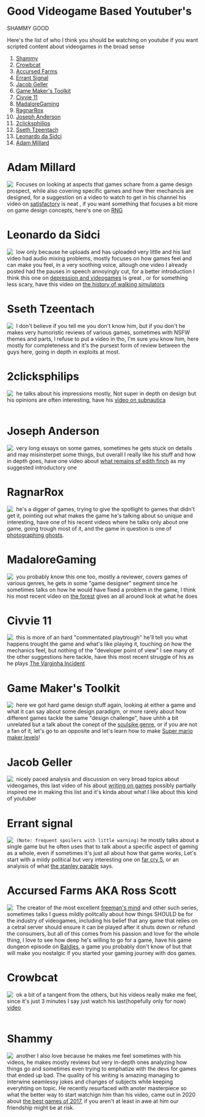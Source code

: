 # Good Videogame Based Youtuber's
SHAMMY GOOD
 
Here's the list of who I think you should be watching on youtube if you want scripted content about videogames in the broad sense

1. [Shammy](#Shammy)
1. [Crowbcat](#Crowbcat)
1. [Accursed Farms](#Accursed-Farms-AKA-Ross-Scott)
1. [Errant Signal](#Errant-Signal)
1. [Jacob Geller](#Jacob-Geller)
1. [Game Maker's Toolkit](#Game-Maker's-Toolkit)
1. [Civvie 11](#Civvie-11)
1. [MadaloreGaming](#MadaloreGaming)
1. [RagnarRox](#RagnarRox)
1. [Joseph Anderson](#Joseph-Anderson)
1. [2clicksphilips](#2clicksphilips)
1. [Sseth Tzeentach](#Sseth-Tzeentach)
1. [Leonardo da Sidci](#Leonardo-da-Sidci)
1. [Adam Millard](#adam-millard)


# Adam Millard
<img align="left" style="padding-right:5px;" src="https://yt3.ggpht.com/a/AATXAJzWoccfCKK-QcbzUVznkyuB2CzMC7Et0pd04dUfXw=s100-c-k-c0xffffffff-no-rj-mo">

Focuses on looking at aspects that games schare from a game design prospect, while also covering specific games and how ther mechancis are designed, for a suggestion on a video to watch to get in his channel his video on [satisfactory](https://youtu.be/pO9HPW5uqBg) is neat , if you want something that focuses a bit more on game design concepts, here's one on [RNG](https://youtu.be/F5XM2DmUdmw)
 
# Leonardo da Sidci
<img align="left" style="padding-right:5px;" src="https://yt3.ggpht.com/a/AATXAJw2ZCRU1-dV5DZ4x3liOgot1YJIFFOQfBbY4Nrtlw=s100-c-k-c0xffffffff-no-rj-mo">

low only because he uploads and has uploaded very little and his last video had audio mixing problems, mostly focuses on how games feel and can make you feel, in a very soothing voice, altough one video I already posted had the pauses in speech annoyingly cut, for a better introduction I think this one on [depression and videogames](https://youtu.be/pIvcys_IPcQ) is great , or for something less scary, have this video on [the history of walking simulators](https://youtu.be/wl2zgLrfbTQ)
 
# Sseth Tzeentach
<img align="left" style="padding-right:5px;" src="https://yt3.ggpht.com/a/AATXAJzNCdfnbxtWTuqZtKhVJuM0qILeQCY5_45gdT7zFQ=s100-c-k-c0xffffffff-no-rj-mo">

I don't believe if you tell me you don't know him, but if you don't he makes very humoristic reviews of various games, sometimes with NSFW themes and parts, I refuse to put a video in tho, I'm sure you know him, here mostly for completeness and it's the pursest form of review between the guys here, going in depth in exploits at most.
 
# 2clicksphilips
<img align="left" style="padding-right:5px;" src="https://yt3.ggpht.com/a/AATXAJxybFq6Y8SFOuyvWqldJPcXbCps-gR_Qp2z4jKt=s100-c-k-c0xffffffff-no-rj-mo">

he talks about his impressions mostly, Not super in depth on design but his opinions are often interesting, have his [video on subnautica](https://youtu.be/-KJ9nJojIjA)
<br/><br/>
 
# Joseph Anderson
<img align="left" style="padding-right:5px;" src="https://yt3.ggpht.com/a/AATXAJyzhyEPY59WdlpdTXbkW35d-6XhxxDd43M7v5TB=s100-c-k-c0xffffffff-no-rj-mo">

very long essays on some games, sometimes he gets stuck on details and may misinsterpet some things, but overall I really like his stuff and how in depth goes, have one video about [what remains of edith finch](https://youtu.be/6bMn4CoyUkM) as my suggested introductory one
<br/>

# RagnarRox
<img align="left" style="padding-right:5px;" src="https://yt3.ggpht.com/a/AATXAJzkTPkoCNcy-Ess4f2VaTq0jbi2rtiByvDmAGwr=s100-c-k-c0xffffffff-no-rj-mo">

he's a digger of games, trying to give the spotlight to games that didn't get it, pointing out what makes the game he's talking about so unique and interesting, have one of his recent videos where he talks only about one game, going trough most of it, and the game in question is one of [photographing ghosts](https://youtu.be/_1A1br1FYrA).
 
# MadaloreGaming
<img align="left" style="padding-right:5px;" src="https://yt3.ggpht.com/a/AATXAJxGcxLajZTxgCXZCR8Lb9-K4S5G7a9yAmDBbsW39g=s100-c-k-c0xffffffff-no-rj-mo">

you probably know this one too, mostly a reviewer, covers games of various genres, he gets in some "game designer" segment since he sometimes talks on how he would have fixed a problem in the game, I think his most recent video on [the forest](https://youtu.be/YZb1dBMGN4k) gives an all around look at what he does 
 
# Civvie 11
<img align="left" style="padding-right:5px;" src="https://yt3.ggpht.com/a/AATXAJynStEC1kmpt1-QT8qwPlCe-zRQFO46NrR9Gu47jA=s100-c-k-c0xffffffff-no-rj-mo">

this is more of an hard "commentated playtrough" he'll tell you what happens trought the game and what's like playing it, touching on how the mechanics feel, but nothing of the "developer point of view" I see many of the other suggestions here tackle, have this  most recent struggle of his as he plays [The Varginha Incident](https://youtu.be/YU0AWYGAeKI)
 
# Game Maker's Toolkit
<img align="left" style="padding-right:5px;" src="https://yt3.ggpht.com/a/AATXAJxd2kaIdXoBzfvzye2C9U4dQCCkkD3ZIC53CxLGSA=s100-c-k-c0xffffffff-no-rj-mo">

here we got hard game design stuff again, looking at either a game and what it can say about some design paradigm, or more rarely about how different games tackle the same "design challenge", have uhhh a bit unrelated but a talk about the conept of the [soulsike genre](https://youtu.be/Lx7BWayWu08), or if you are not a fan of it, let's go to an opposite and let's learn how to make [Super mario maker levels](https://youtu.be/Vwj3On5o58U)!
 
# Jacob Geller
<img align="left" style="padding-right:5px;" src="https://yt3.ggpht.com/a/AATXAJwALL3GY1EF-X1VNSsimlg8HiJeOP9bbxrZAVIUDQ=s100-c-k-c0xffffffff-no-rj-mo">

nicely paced analysis and discussion on very broad topics about videogames, this last video of his about [writing on games](https://youtu.be/Vr6pA15xuFc) possibly partially inspired me in making this list and it's kinda about what I like about this kind of youtuber
<br/>
 
# Errant signal
<img align="left" style="padding-right:5px;" src="https://yt3.ggpht.com/a/AATXAJxMVLaQQ11DxmCVusalfCiS_yuGSOYBQ1Dj_6PP=s100-c-k-c0xffffffff-no-rj-mo">

`(Note: frequent spoilers with little warning)` he mostly talks about a single game but he often uses that to talk about a specific aspect of gaming as a whole, even if sometimes it's just all about how that game works, Let's start with a mildy political but very interesting one on [far cry 5](https://youtu.be/5EPqF_o4mCs), or an analyisis of what [the stanley parable](https://youtu.be/kiCLKmEAa1I) says.
 
# Accursed Farms AKA Ross Scott
<img align="left" style="padding-right:5px;" src="https://yt3.ggpht.com/a/AATXAJx3CSdya4XyzzMTbtNNoEHRuWnHj2HofwvcY7w=s100-c-k-c0xffffffff-no-rj-mo">

The creator of the most excellent [freeman's mind](https://www.youtube.com/watch?v=5SQhfkpX9bc&list=PL6PNZBb6b9LvDWpI-5CPYUxG1Rnm-vr9V) and other such series, sometimes talks I guess mildly politcally about how things SHOULD be for the industry of videogames, including his belief that any game that relies on a cetral server should ensure it can be played after it shuts down or refund the consumers, but all of this comes from his passion and love for the whole thing, I love to see how deep he's willing to go for a game, have his game dungeon episode on [Baldies](https://youtu.be/nKK9r2Ct0D8), a game you probably don't know of but that will make you nostalgic if you started your gaming journey with dos games.

# Crowbcat
<img align="left" style="padding-right:5px;" src="https://yt3.ggpht.com/a/AATXAJyab8sjaDdkdCYUVTNMQMWDqZ7vInMt1kO47MqHkg=s100-c-k-c0xffffffff-no-rj-mo">

ok a bit of a tangent from the others, but his videos really make me feel, since it's just 3 minutes I say just watch his last(hopefully only for now) [video](https://youtu.be/3Q0nZDMOJ2I)
<br/><br/>
 
# Shammy
<img align="left" style="padding-right:5px;" src="https://yt3.ggpht.com/a/AATXAJwxVF0h91q7igy1UKw4qC8jRJl0zzabVBc6ESHRZw=s100-c-k-c0xffffffff-no-rj-mo">

another I also love because he makes me feel sometimes with his videos, he makes mostly reviews but very in-depth ones analyzing how things go and sometimes even trying to emphatize with the devs for games that ended up bad. The quality of his writing is amazing managing to interwine seamlessy jokes and changes of subjects while keeping everyhting on topic. He recently resurfaced with anoter masterpiece so what the better way to start watchign him than his video, came out in 2020 about [the best games of 2017](https://youtu.be/5ebIizhEgxg), if you aren't at least in awe at him our friendship might be at risk.
